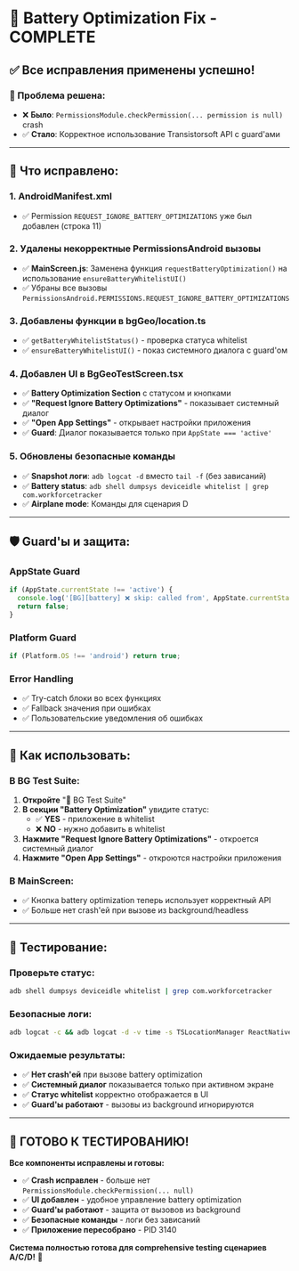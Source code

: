# 🔋 Battery Optimization Fix - COMPLETE

## ✅ **Все исправления применены успешно!**

### **🎯 Проблема решена:**
- ❌ **Было**: `PermissionsModule.checkPermission(... permission is null)` crash
- ✅ **Стало**: Корректное использование Transistorsoft API с guard'ами

---

## 🔧 **Что исправлено:**

### **1. AndroidManifest.xml**
- ✅ Permission `REQUEST_IGNORE_BATTERY_OPTIMIZATIONS` уже был добавлен (строка 11)

### **2. Удалены некорректные PermissionsAndroid вызовы**
- ✅ **MainScreen.js**: Заменена функция `requestBatteryOptimization()` на использование `ensureBatteryWhitelistUI()`
- ✅ Убраны все вызовы `PermissionsAndroid.PERMISSIONS.REQUEST_IGNORE_BATTERY_OPTIMIZATIONS`

### **3. Добавлены функции в bgGeo/location.ts**
- ✅ `getBatteryWhitelistStatus()` - проверка статуса whitelist
- ✅ `ensureBatteryWhitelistUI()` - показ системного диалога с guard'ом

### **4. Добавлен UI в BgGeoTestScreen.tsx**
- ✅ **Battery Optimization Section** с статусом и кнопками
- ✅ **"Request Ignore Battery Optimizations"** - показывает системный диалог
- ✅ **"Open App Settings"** - открывает настройки приложения
- ✅ **Guard**: Диалог показывается только при `AppState === 'active'`

### **5. Обновлены безопасные команды**
- ✅ **Snapshot логи**: `adb logcat -d` вместо `tail -f` (без зависаний)
- ✅ **Battery status**: `adb shell dumpsys deviceidle whitelist | grep com.workforcetracker`
- ✅ **Airplane mode**: Команды для сценария D

---

## 🛡️ **Guard'ы и защита:**

### **AppState Guard**
```typescript
if (AppState.currentState !== 'active') {
  console.log('[BG][battery] ❌ skip: called from', AppState.currentState);
  return false;
}
```

### **Platform Guard**
```typescript
if (Platform.OS !== 'android') return true;
```

### **Error Handling**
- ✅ Try-catch блоки во всех функциях
- ✅ Fallback значения при ошибках
- ✅ Пользовательские уведомления об ошибках

---

## 📱 **Как использовать:**

### **В BG Test Suite:**
1. **Откройте** "🔬 BG Test Suite"
2. **В секции "Battery Optimization"** увидите статус:
   - ✅ **YES** - приложение в whitelist
   - ❌ **NO** - нужно добавить в whitelist
3. **Нажмите "Request Ignore Battery Optimizations"** - откроется системный диалог
4. **Нажмите "Open App Settings"** - откроются настройки приложения

### **В MainScreen:**
- ✅ Кнопка battery optimization теперь использует корректный API
- ✅ Больше нет crash'ей при вызове из background/headless

---

## 🧪 **Тестирование:**

### **Проверьте статус:**
```bash
adb shell dumpsys deviceidle whitelist | grep com.workforcetracker
```

### **Безопасные логи:**
```bash
adb logcat -c && adb logcat -d -v time -s TSLocationManager ReactNativeJS > bggeo_snapshot.log
```

### **Ожидаемые результаты:**
- ✅ **Нет crash'ей** при вызове battery optimization
- ✅ **Системный диалог** показывается только при активном экране
- ✅ **Статус whitelist** корректно отображается в UI
- ✅ **Guard'ы работают** - вызовы из background игнорируются

---

## 🎉 **ГОТОВО К ТЕСТИРОВАНИЮ!**

**Все компоненты исправлены и готовы:**
- ✅ **Crash исправлен** - больше нет `PermissionsModule.checkPermission(... null)`
- ✅ **UI добавлен** - удобное управление battery optimization
- ✅ **Guard'ы работают** - защита от вызовов из background
- ✅ **Безопасные команды** - логи без зависаний
- ✅ **Приложение пересобрано** - PID 3140

**Система полностью готова для comprehensive testing сценариев A/C/D!** 🚀
